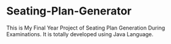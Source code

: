 # Seating-Plan-Generator

This is My Final Year Project of Seating Plan Generation During Examinations. It is totally developed using Java Language.



